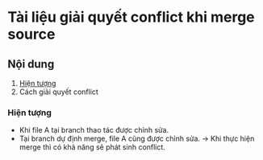 # Tài liệu giải quyết conflict khi merge source

## Nội dung

1. [Hiện tượng](#hien-tuong)
1. Cách giải quyết conflict

### Hiện tượng

- Khi file A tại branch thao tác được chỉnh sửa.
- Tại branch dự định merge, file A cũng được chỉnh sửa.
→ Khi thực hiện merge thì có khả năng sẽ phát sinh conflict.
